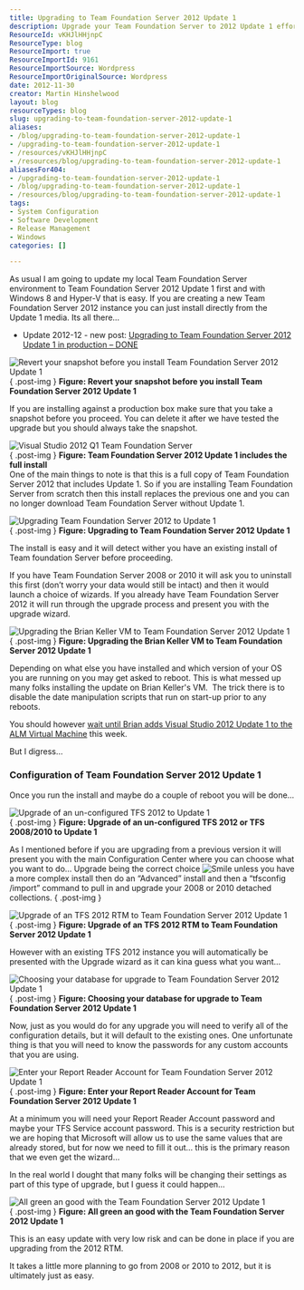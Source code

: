 ```yaml
---
title: Upgrading to Team Foundation Server 2012 Update 1
description: Upgrade your Team Foundation Server to 2012 Update 1 effortlessly with our step-by-step guide. Ensure a smooth transition and enhance your development environment!
ResourceId: vKHJlHHjnpC
ResourceType: blog
ResourceImport: true
ResourceImportId: 9161
ResourceImportSource: Wordpress
ResourceImportOriginalSource: Wordpress
date: 2012-11-30
creator: Martin Hinshelwood
layout: blog
resourceTypes: blog
slug: upgrading-to-team-foundation-server-2012-update-1
aliases:
- /blog/upgrading-to-team-foundation-server-2012-update-1
- /upgrading-to-team-foundation-server-2012-update-1
- /resources/vKHJlHHjnpC
- /resources/blog/upgrading-to-team-foundation-server-2012-update-1
aliasesFor404:
- /upgrading-to-team-foundation-server-2012-update-1
- /blog/upgrading-to-team-foundation-server-2012-update-1
- /resources/blog/upgrading-to-team-foundation-server-2012-update-1
tags:
- System Configuration
- Software Development
- Release Management
- Windows
categories: []

---
```

As usual I am going to update my local Team Foundation Server environment to Team Foundation Server 2012 Update 1 first and with Windows 8 and Hyper-V that is easy. If you are creating a new Team Foundation Server 2012 instance you can just install directly from the Update 1 media. Its all there…

- Update 2012-12 - new post: [Upgrading to Team Foundation Server 2012 Update 1 in production – DONE](http://blog.hinshelwood.com/upgrading-to-team-foundation-server-2012-update-1-in-production-done/)

![Revert your snapshot before you install Team Foundation Server 2012 Update 1](images/SNAGHTML658191c-9-9.png "Revert your snapshot before you install Team Foundation Server 2012 Update 1")  
{ .post-img }
**Figure: Revert your snapshot before you install Team Foundation Server 2012 Update 1**

If you are installing against a production box make sure that you take a snapshot before you proceed. You can delete it after we have tested the upgrade but you should always take the snapshot.

![Visual Studio 2012 Q1 Team Foundation Server](images/image56-1-1.png "Visual Studio 2012 Q1 Team Foundation Server")  
{ .post-img }
**Figure: Team Foundation Server 2012 Update 1 includes the full install**  
One of the main things to note is that this is a full copy of Team Foundation Server 2012 that includes Update 1. So if you are installing Team Foundation Server from scratch then this install replaces the previous one and you can no longer download Team Foundation Server without Update 1.

![Upgrading Team Foundation Server 2012 to Update 1](images/image57-2-2.png "Upgrading Team Foundation Server 2012 to Update 1")  
{ .post-img }
**Figure: Upgrading to Team Foundation Server 2012 Update 1**

The install is easy and it will detect wither you have an existing install of Team foundation Server before proceeding.

If you have Team Foundation Server 2008 or 2010 it will ask you to uninstall this first (don’t worry your data would still be intact) and then it would launch a choice of wizards. If you already have Team Foundation Server 2012 it will run through the upgrade process and present you with the upgrade wizard.

![Upgrading the Brian Keller VM to Team Foundation Server 2012 Update 1](images/image58-3-3.png "Upgrading the Brian Keller VM to Team Foundation Server 2012 Update 1")  
{ .post-img }
**Figure: Upgrading the Brian Keller VM to Team Foundation Server 2012 Update 1**

Depending on what else you have installed and which version of your OS you are running on you may get asked to reboot. This is what messed up many folks installing the update on Brian Keller's VM.  The trick there is to disable the date manipulation scripts that run on start-up prior to any reboots.

You should however [wait until Brian adds Visual Studio 2012 Update 1 to the ALM Virtual Machine](http://blogs.msdn.com/b/briankel/archive/2012/11/27/visual-studio-2012-update-1-and-the-alm-virtual-machine.aspx "http://blogs.msdn.com/b/briankel/archive/2012/11/27/visual-studio-2012-update-1-and-the-alm-virtual-machine.aspx") this week.

But I digress…

### Configuration of Team Foundation Server 2012 Update 1

Once you run the install and maybe do a couple of reboot you will be done…

![Upgrade of an un-configured TFS 2012 to Update 1](images/image59-4-4.png "Upgrade of an un-configured TFS 2012 to Update 1")  
{ .post-img }
**Figure: Upgrade of an un-configured TFS 2012 or TFS 2008/2010 to Update 1**

As I mentioned before if you are upgrading from a previous version it will present you with the main Configuration Center where you can choose what you want to do… Upgrade being the correct choice ![Smile](images/wlEmoticon-smile2-10-10.png) unless you have a more complex install then do an “Advanced” install and then a “tfsconfig /import” command to pull in and upgrade your 2008 or 2010 detached collections.
{ .post-img }

![Upgrade of an TFS 2012 RTM to Team Foundation Server 2012 Update 1](images/image60-5-5.png "Upgrade of an TFS 2012 RTM to Team Foundation Server 2012 Update 1")  
{ .post-img }
**Figure: Upgrade of an TFS 2012 RTM to Team Foundation Server 2012 Update 1**

However with an existing TFS 2012 instance you will automatically be presented with the Upgrade wizard as it can kina guess what you want…

![Choosing your database for upgrade to Team Foundation Server 2012 Update 1](images/image61-6-6.png "Choosing your database for upgrade to Team Foundation Server 2012 Update 1")  
{ .post-img }
**Figure: Choosing your database for upgrade to Team Foundation Server 2012 Update 1**

Now, just as you would do for any upgrade you will need to verify all of the configuration details, but it will default to the existing ones. One unfortunate thing is that you will need to know the passwords for any custom accounts that you are using.

![Enter your Report Reader Account for Team Foundation Server 2012 Update 1](images/image62-7-7.png "Enter your Report Reader Account for Team Foundation Server 2012 Update 1")  
{ .post-img }
**Figure: Enter your Report Reader Account for Team Foundation Server 2012 Update 1**

At a minimum you will need your Report Reader Account password and maybe your TFS Service account password. This is a security restriction but we are hoping that Microsoft will allow us to use the same values that are already stored, but for now we need to fill it out… this is the primary reason that we even get the wizard…

In the real world I dought that many folks will be changing their settings as part of this type of upgrade, but I guess it could happen…

![All green an good with the Team Foundation Server 2012 Update 1](images/image63-8-8.png "All green an good with the Team Foundation Server 2012 Update 1")  
{ .post-img }
**Figure: All green an good with the Team Foundation Server 2012 Update 1**

This is an easy update with very low risk and can be done in place if you are upgrading from the 2012 RTM.

It takes a little more planning to go from 2008 or 2010 to 2012, but it is ultimately just as easy.
